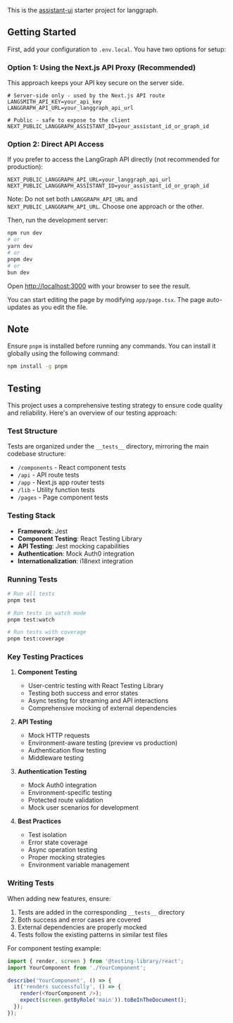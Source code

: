 This is the [assistant-ui](https://github.com/Yonom/assistant-ui) starter project for langgraph.

## Getting Started

First, add your configuration to `.env.local`. You have two options for setup:

### Option 1: Using the Next.js API Proxy (Recommended)

This approach keeps your API key secure on the server side.

```
# Server-side only - used by the Next.js API route
LANGSMITH_API_KEY=your_api_key
LANGGRAPH_API_URL=your_langgraph_api_url

# Public - safe to expose to the client
NEXT_PUBLIC_LANGGRAPH_ASSISTANT_ID=your_assistant_id_or_graph_id
```

### Option 2: Direct API Access

If you prefer to access the LangGraph API directly (not recommended for production):

```
NEXT_PUBLIC_LANGGRAPH_API_URL=your_langgraph_api_url
NEXT_PUBLIC_LANGGRAPH_ASSISTANT_ID=your_assistant_id_or_graph_id
```

Note: Do not set both `LANGGRAPH_API_URL` and `NEXT_PUBLIC_LANGGRAPH_API_URL`. Choose one approach or the other.

Then, run the development server:

```bash
npm run dev
# or
yarn dev
# or
pnpm dev
# or
bun dev
```

Open [http://localhost:3000](http://localhost:3000) with your browser to see the result.

You can start editing the page by modifying `app/page.tsx`. The page auto-updates as you edit the file.

## Note

Ensure `pnpm` is installed before running any commands. You can install it globally using the following command:

```bash
npm install -g pnpm
```

## Testing

This project uses a comprehensive testing strategy to ensure code quality and reliability. Here's an overview of our testing approach:

### Test Structure

Tests are organized under the `__tests__` directory, mirroring the main codebase structure:

- `/components` - React component tests
- `/api` - API route tests
- `/app` - Next.js app router tests
- `/lib` - Utility function tests
- `/pages` - Page component tests

### Testing Stack

- **Framework**: Jest
- **Component Testing**: React Testing Library
- **API Testing**: Jest mocking capabilities
- **Authentication**: Mock Auth0 integration
- **Internationalization**: i18next integration

### Running Tests

```bash
# Run all tests
pnpm test

# Run tests in watch mode
pnpm test:watch

# Run tests with coverage
pnpm test:coverage
```

### Key Testing Practices

1. **Component Testing**

   - User-centric testing with React Testing Library
   - Testing both success and error states
   - Async testing for streaming and API interactions
   - Comprehensive mocking of external dependencies

2. **API Testing**

   - Mock HTTP requests
   - Environment-aware testing (preview vs production)
   - Authentication flow testing
   - Middleware testing

3. **Authentication Testing**

   - Mock Auth0 integration
   - Environment-specific testing
   - Protected route validation
   - Mock user scenarios for development

4. **Best Practices**
   - Test isolation
   - Error state coverage
   - Async operation testing
   - Proper mocking strategies
   - Environment variable management

### Writing Tests

When adding new features, ensure:

1. Tests are added in the corresponding `__tests__` directory
2. Both success and error cases are covered
3. External dependencies are properly mocked
4. Tests follow the existing patterns in similar test files

For component testing example:

```typescript
import { render, screen } from '@testing-library/react';
import YourComponent from './YourComponent';

describe('YourComponent', () => {
  it('renders successfully', () => {
    render(<YourComponent />);
    expect(screen.getByRole('main')).toBeInTheDocument();
  });
});
```

